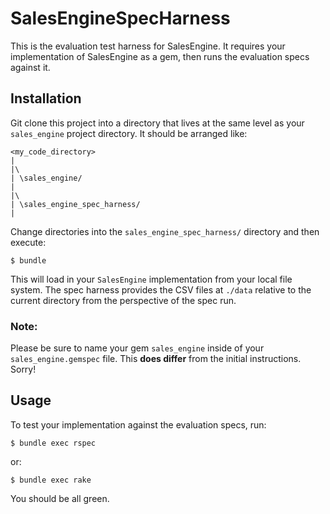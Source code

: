 # SalesEngineSpecHarness

This is the evaluation test harness for SalesEngine. It requires your implementation of SalesEngine as a gem, then runs the evaluation specs against it.

## Installation

Git clone this project into a directory that lives at the same level as your `sales_engine` project directory. It should be arranged like:

    <my_code_directory>
    |
    |\
    | \sales_engine/
    |
    |\
    | \sales_engine_spec_harness/
    |

Change directories into the `sales_engine_spec_harness/` directory and then execute:

    $ bundle

This will load in your `SalesEngine` implementation from your local file system. The spec harness provides the CSV files at `./data` relative to the current directory from the perspective of the spec run.

### Note:

Please be sure to name your gem `sales_engine` inside of your `sales_engine.gemspec` file. This **does differ** from the initial instructions. Sorry!


## Usage

To test your implementation against the evaluation specs, run:

    $ bundle exec rspec

or:

    $ bundle exec rake

You should be all green.
